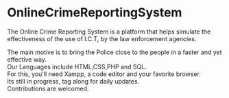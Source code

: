 # OnlineCrimeReportingSystem
The Online Crime Reporting System is a platform that helps simulate the effectiveness of the use of I.C.T, by the law enforcement agencies.</br> 

The main motive is to bring the Police close to the people in a faster and yet effective way.</br>
Our Languages include HTML,CSS,PHP and SQL.<br>
For this, you'll need Xampp, a code editor and your favorite browser. <br>
Its still in progress, tag along for daily updates.<br>
Contributions are welcomed. 
